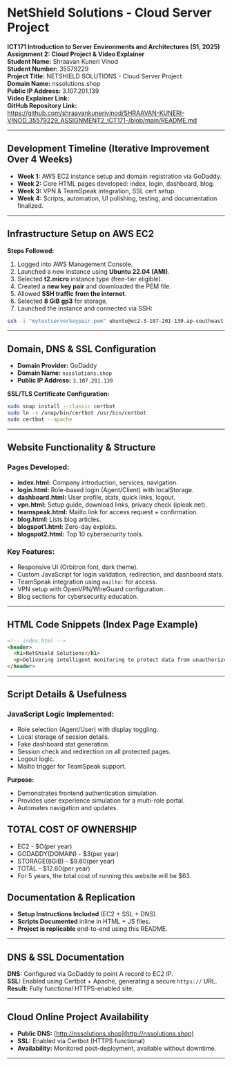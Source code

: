 
# NetShield Solutions - Cloud Server Project

**ICT171 Introduction to Server Environments and Architectures (S1, 2025)**  
**Assignment 2: Cloud Project & Video Explainer**  
**Student Name:** Shraavan Kuneri Vinod  
**Student Number:** 35579229  
**Project Title:** NETSHIELD SOLUTIONS - Cloud Server Project  
**Domain Name:** nssolutions.shop  
**Public IP Address:** 3.107.201.139  
**Video Explainer Link:**   
**GitHub Repository Link:** https://github.com/shraavankunerivinod/SHRAAVAN-KUNERI-VINOD_35579229_ASSIGNMENT2_ICT171-/blob/main/README.md 

---

##  Development Timeline (Iterative Improvement Over 4 Weeks)
- **Week 1:** AWS EC2 instance setup and domain registration via GoDaddy.
- **Week 2:** Core HTML pages developed: index, login, dashboard, blog.
- **Week 3:** VPN & TeamSpeak integration, SSL cert setup.
- **Week 4:** Scripts, automation, UI polishing, testing, and documentation finalized.

---

##  Infrastructure Setup on AWS EC2

**Steps Followed:**
1. Logged into AWS Management Console.
2. Launched a new instance using **Ubuntu 22.04 (AMI)**.
3. Selected **t2.micro** instance type (free-tier eligible).
4. Created a **new key pair** and downloaded the PEM file.
5. Allowed **SSH traffic from the internet**.
6. Selected **8 GiB gp3** for storage.
7. Launched the instance and connected via SSH:

```bash
ssh -i "mytestserverkeypair.pem" ubuntu@ec2-3-107-201-139.ap-southeast-2.compute.amazonaws.com
```

---

##  Domain, DNS & SSL Configuration

- **Domain Provider:** GoDaddy  
- **Domain Name:** `nssolutions.shop`  
- **Public IP Address:** `3.107.201.139`

**SSL/TLS Certificate Configuration:**
```bash
sudo snap install --classic certbot
sudo ln -s /snap/bin/certbot /usr/bin/certbot
sudo certbot --apache
```

---

##  Website Functionality & Structure

### Pages Developed:
- **index.html:** Company introduction, services, navigation.
- **login.html:** Role-based login (Agent/Client) with localStorage.
- **dashboard.html:** User profile, stats, quick links, logout.
- **vpn.html:** Setup guide, download links, privacy check (ipleak.net).
- **teamspeak.html:** Mailto link for access request + confirmation.
- **blog.html:** Lists blog articles.
- **blogspot1.html:** Zero-day exploits.
- **blogspot2.html:** Top 10 cybersecurity tools.

### Key Features:
- Responsive UI (Orbitron font, dark theme).
- Custom JavaScript for login validation, redirection, and dashboard stats.
- TeamSpeak integration using `mailto:` for access.
- VPN setup with OpenVPN/WireGuard configuration.
- Blog sections for cybersecurity education.

---

##  HTML Code Snippets (Index Page Example)
```html
<!-- index.html -->
<header>
  <h1>NetShield Solutions</h1>
  <p>Delivering intelligent monitoring to protect data from unauthorized access using AI + human expertise.</p>
</header>
```

---

##  Script Details & Usefulness

### JavaScript Logic Implemented:
- Role selection (Agent/User) with display toggling.
- Local storage of session details.
- Fake dashboard stat generation.
- Session check and redirection on all protected pages.
- Logout logic.
- Mailto trigger for TeamSpeak support.

**Purpose:**
- Demonstrates frontend authentication simulation.
- Provides user experience simulation for a multi-role portal.
- Automates navigation and updates.

## TOTAL COST OF OWNERSHIP
- EC2 - $O(per year)
- GODADDY(DOMAIN) - $3(per year)
- STORAGE(8GiB) - $9.60(per year)
- TOTAL - $12.60(per year)
- For 5 years, the total cost of running this website will be $63.

##  Documentation & Replication

- **Setup Instructions Included** (EC2 + SSL + DNS).
- **Scripts Documented** inline in HTML + JS files.
- **Project is replicable** end-to-end using this README.

---

##  DNS & SSL Documentation

**DNS:** Configured via GoDaddy to point A record to EC2 IP.  
**SSL:** Enabled using Certbot + Apache, generating a secure `https://` URL.  
**Result:** Fully functional HTTPS-enabled site.

---

##  Cloud Online Project Availability

- **Public DNS:** [http://nssolutions.shop](http://nssolutions.shop)  
- **SSL:** Enabled via Certbot (HTTPS functional)  
- **Availability:** Monitored post-deployment, available without downtime.

---


